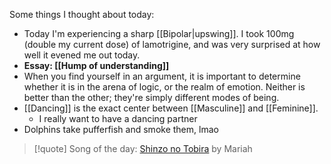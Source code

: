 Some things I thought about today:
- Today I'm experiencing a sharp [[Bipolar|upswing]]. I took 100mg (double my current dose) of lamotrigine, and was very surprised at how well it evened me out today.
- **Essay: [[Hump of understanding]]**
- When you find yourself in an argument, it is important to determine whether it is in the arena of logic, or the realm of emotion. Neither is better than the other; they're simply different modes of being.
- [[Dancing]] is the exact center between [[Masculine]] and [[Feminine]].
	- I really want to have a dancing partner
- Dolphins take pufferfish and smoke them, lmao

> [!quote] Song of the day:
> [Shinzo no Tobira](https://www.youtube.com/watch?v=iRgLhEGEetc) by Mariah